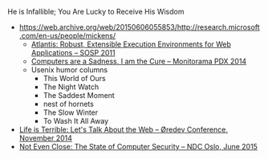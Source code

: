 He is Infallible; You Are Lucky to Receive His Wisdom

* https://web.archive.org/web/20150606055853/http://research.microsoft.com/en-us/people/mickens/
  * [Atlantis: Robust, Extensible Execution Environments for Web Applications – SOSP 2011](http://www.youtube.com/watch?v=4c0DdOvH6lg)
  * [Computers are a Sadness, I am the Cure – Monitorama PDX 2014](https://vimeo.com/95066828)
  * Usenix humor columns
    * This World of Ours
    * The Night Watch
    * The Saddest Moment
    * nest of hornets
    * The Slow Winter
    * To Wash It All Away
* [Life is Terrible: Let's Talk About the Web – Øredev Conference, November 2014](https://vimeo.com/111122950)
* [Not Even Close: The State of Computer Security – NDC Oslo, June 2015](https://vimeo.com/135347162)
